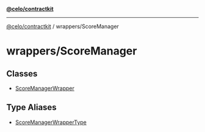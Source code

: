 [**@celo/contractkit**](../../README.md)

***

[@celo/contractkit](../../modules.md) / wrappers/ScoreManager

# wrappers/ScoreManager

## Classes

- [ScoreManagerWrapper](classes/ScoreManagerWrapper.md)

## Type Aliases

- [ScoreManagerWrapperType](type-aliases/ScoreManagerWrapperType.md)
